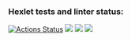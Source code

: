 ### Hexlet tests and linter status:
[![Actions Status](https://github.com/Ilnik/python-project-49/actions/workflows/hexlet-check.yml/badge.svg)](https://github.com/Ilnik/python-project-49/actions)
<a href="https://codeclimate.com/github/Ilnik/python-project-49/maintainability"><img src="https://api.codeclimate.com/v1/badges/1c77845b2c6a691b5685/maintainability" /></a>
<a href="https://asciinema.org/a/645040" target="_blank"><img src="https://asciinema.org/a/645040.svg" /></a>
<a href="https://asciinema.org/a/645172" target="_blank"><img src="https://asciinema.org/a/645172.svg" /></a>